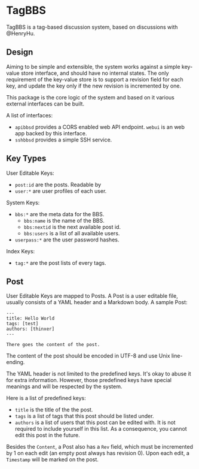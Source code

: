 TagBBS
======

TagBBS is a tag-based discussion system, based on discussions with @HenryHu.

Design
------

Aiming to be simple and extensible, the system works against a simple key-value store interface, and should have no internal states. The only requirement of the key-value store is to support a revision field for each key, and update the key only if the new revision is incremented by one.

This package is the core logic of the system and based on it various external interfaces can be built.

A list of interfaces:

+ `apibbsd` provides a CORS enabled web API endpoint. `webui` is an web app backed by this interface.
+ `sshbbsd` provides a simple SSH service.

Key Types
---------

User Editable Keys:

+ `post:id` are the posts. Readable by
+ `user:*` are user profiles of each user.

System Keys:

+ `bbs:*` are the meta data for the BBS.
    - `bbs:name` is the name of the BBS.
    - `bbs:nextid` is the next available post id.
    - `bbs:users` is a list of all available users.
+ `userpass:*` are the user password hashes.

Index Keys:

+ `tag:*` are the post lists of every tags.


Post
----

User Editable Keys are mapped to Posts. A Post is a user editable file, usually consists of a YAML header and a Markdown body. A sample Post:

```
---
title: Hello World
tags: [test]
authors: [thinxer]
---

There goes the content of the post.
```

The content of the post should be encoded in UTF-8 and use Unix line-ending.

The YAML header is not limited to the predefined keys. It's okay to abuse it for extra information. However, those predefined keys have special meanings and will be respected by the system.

Here is a list of predefined keys:

+ `title` is the title of the the post.
+ `tags` is a list of tags that this post should be listed under.
+ `authors` is a list of users that this post can be edited with. It is not required to include yourself in this list. As a consequence, you cannot edit this post in the future.

Besides the `Content`, a Post also has a `Rev` field, which must be incremented by 1 on each edit (an empty post always has revision 0). Upon each edit, a `Timestamp` will be marked on the post.
